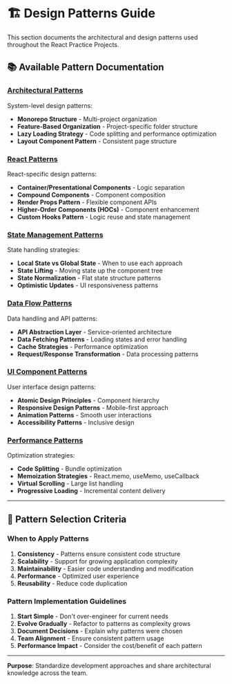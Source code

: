 # 🏗️ Design Patterns Guide

This section documents the architectural and design patterns used throughout the React Practice Projects.

## 📚 Available Pattern Documentation

### [Architectural Patterns](./architectural-patterns.md)

System-level design patterns:

- **Monorepo Structure** - Multi-project organization
- **Feature-Based Organization** - Project-specific folder structure
- **Lazy Loading Strategy** - Code splitting and performance optimization
- **Layout Component Pattern** - Consistent page structure

### [React Patterns](./react-patterns.md)

React-specific design patterns:

- **Container/Presentational Components** - Logic separation
- **Compound Components** - Component composition
- **Render Props Pattern** - Flexible component APIs
- **Higher-Order Components (HOCs)** - Component enhancement
- **Custom Hooks Pattern** - Logic reuse and state management

### [State Management Patterns](./state-management-patterns.md)

State handling strategies:

- **Local State vs Global State** - When to use each approach
- **State Lifting** - Moving state up the component tree
- **State Normalization** - Flat state structure patterns
- **Optimistic Updates** - UI responsiveness patterns

### [Data Flow Patterns](./data-flow-patterns.md)

Data handling and API patterns:

- **API Abstraction Layer** - Service-oriented architecture
- **Data Fetching Patterns** - Loading states and error handling
- **Cache Strategies** - Performance optimization
- **Request/Response Transformation** - Data processing patterns

### [UI Component Patterns](./ui-component-patterns.md)

User interface design patterns:

- **Atomic Design Principles** - Component hierarchy
- **Responsive Design Patterns** - Mobile-first approach
- **Animation Patterns** - Smooth user interactions
- **Accessibility Patterns** - Inclusive design

### [Performance Patterns](./performance-patterns.md)

Optimization strategies:

- **Code Splitting** - Bundle optimization
- **Memoization Strategies** - React.memo, useMemo, useCallback
- **Virtual Scrolling** - Large list handling
- **Progressive Loading** - Incremental content delivery

---

## 🎯 Pattern Selection Criteria

### When to Apply Patterns

1. **Consistency** - Patterns ensure consistent code structure
2. **Scalability** - Support for growing application complexity
3. **Maintainability** - Easier code understanding and modification
4. **Performance** - Optimized user experience
5. **Reusability** - Reduce code duplication

### Pattern Implementation Guidelines

1. **Start Simple** - Don't over-engineer for current needs
2. **Evolve Gradually** - Refactor to patterns as complexity grows
3. **Document Decisions** - Explain why patterns were chosen
4. **Team Alignment** - Ensure consistent pattern usage
5. **Performance Impact** - Consider the cost/benefit of each pattern

---

**Purpose**: Standardize development approaches and share architectural knowledge across the team.
